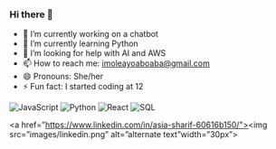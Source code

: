 ### Hi there 👋


- 🔭 I’m currently working on a chatbot 
- 🌱 I’m currently learning Python
- 🤔 I’m looking for help with AI and AWS
- 📫 How to reach me: imoleayoaboaba@gmail.com
- 😄 Pronouns: She/her
- ⚡ Fun fact: I started coding at 12

<!-- JavaScript image -->
<img src="https://cdn.iconscout.com/icon/free/png-256/javascript-2752148-2284965.png" alt="JavaScript">

<!-- Python image -->
<img src="https://cdn.iconscout.com/icon/free/png-256/python-3521655-2945099.png" alt="Python">

<!-- React image -->
<img src="https://cdn.iconscout.com/icon/free/png-256/react-1-282599.png" alt="React">

<!-- SQL image -->
<img src="https://cdn.iconscout.com/icon/free/png-256/database-372-1144491.png" alt="SQL">


<a href=”https://www.linkedin.com/in/asia-sharif-60616b150/"><img src=”images/linkedin.png” alt=”alternate text”width=”30px”></a>
